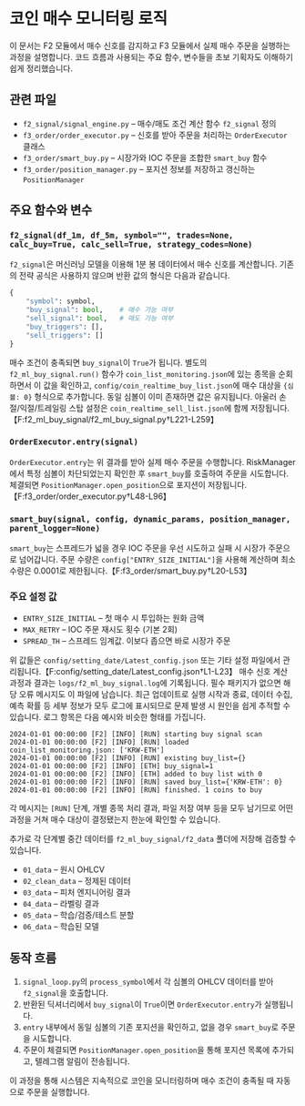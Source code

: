 # 코인 매수 모니터링 로직

이 문서는 F2 모듈에서 매수 신호를 감지하고 F3 모듈에서 실제 매수 주문을 실행하는 과정을 설명합니다. 코드 흐름과 사용되는 주요 함수, 변수들을 초보 기획자도 이해하기 쉽게 정리했습니다.

## 관련 파일
- `f2_signal/signal_engine.py` – 매수/매도 조건 계산 함수 `f2_signal` 정의
- `f3_order/order_executor.py` – 신호를 받아 주문을 처리하는 `OrderExecutor` 클래스
- `f3_order/smart_buy.py` – 시장가와 IOC 주문을 조합한 `smart_buy` 함수
- `f3_order/position_manager.py` – 포지션 정보를 저장하고 갱신하는 `PositionManager`

## 주요 함수와 변수

### `f2_signal(df_1m, df_5m, symbol="", trades=None, calc_buy=True, calc_sell=True, strategy_codes=None)`
`f2_signal`은 머신러닝 모델을 이용해 1분 봉 데이터에서 매수 신호를 계산합니다. 기존의 전략 공식은 사용하지 않으며 반환 값의 형식은 다음과 같습니다.
```python
{
    "symbol": symbol,
    "buy_signal": bool,    # 매수 가능 여부
    "sell_signal": bool,   # 매도 가능 여부
    "buy_triggers": [],
    "sell_triggers": []
}
```
매수 조건이 충족되면 `buy_signal`이 `True`가 됩니다. 별도의 `f2_ml_buy_signal.run()` 함수가 `coin_list_monitoring.json`에 있는 종목을 순회하면서 이 값을 확인하고, `config/coin_realtime_buy_list.json`에 매수 대상을 `{심볼: 0}` 형식으로 추가합니다. 동일 심볼이 이미 존재하면 값은 유지됩니다. 아울러 손절/익절/트레일링 스탑 설정은 `coin_realtime_sell_list.json`에 함께 저장됩니다.【F:f2_ml_buy_signal/f2_ml_buy_signal.py†L221-L259】


### `OrderExecutor.entry(signal)`
`OrderExecutor.entry`는 위 결과를 받아 실제 매수 주문을 수행합니다. RiskManager에서 특정 심볼이 차단되었는지 확인한 후 `smart_buy`를 호출하여 주문을 시도합니다. 체결되면 `PositionManager.open_position`으로 포지션이 저장됩니다.
【F:f3_order/order_executor.py†L48-L96】

### `smart_buy(signal, config, dynamic_params, position_manager, parent_logger=None)`
`smart_buy`는 스프레드가 넓을 경우 IOC 주문을 우선 시도하고 실패 시 시장가 주문으로 넘어갑니다. 주문 수량은 `config["ENTRY_SIZE_INITIAL"]`을 사용해 계산하며 최소 수량은 0.0001로 제한됩니다.【F:f3_order/smart_buy.py†L20-L53】

### 주요 설정 값
- `ENTRY_SIZE_INITIAL` – 첫 매수 시 투입하는 원화 금액
- `MAX_RETRY` – IOC 주문 재시도 횟수 (기본 2회)
- `SPREAD_TH` – 스프레드 임계값. 이보다 좁으면 바로 시장가 주문

위 값들은 `config/setting_date/Latest_config.json` 또는 기타 설정 파일에서 관리됩니다.【F:config/setting_date/Latest_config.json†L1-L23】
매수 신호 계산 과정과 결과는 `logs/f2_ml_buy_signal.log`에 기록됩니다.
필수 패키지가 없으면 해당 오류 메시지도 이 파일에 남습니다.
최근 업데이트로 실행 시작과 종료, 데이터 수집, 예측 확률 등 세부 정보가 모두 로그에
표시되므로 문제 발생 시 원인을 쉽게 추적할 수 있습니다.
로그 항목은 다음 예시와 비슷한 형태를 가집니다.

```
2024-01-01 00:00:00 [F2] [INFO] [RUN] starting buy signal scan
2024-01-01 00:00:00 [F2] [INFO] [RUN] loaded coin_list_monitoring.json: ['KRW-ETH']
2024-01-01 00:00:00 [F2] [INFO] [RUN] existing buy_list={}
2024-01-01 00:00:00 [F2] [INFO] [ETH] buy_signal=1
2024-01-01 00:00:00 [F2] [INFO] [ETH] added to buy list with 0
2024-01-01 00:00:00 [F2] [INFO] [RUN] saved buy_list={'KRW-ETH': 0}
2024-01-01 00:00:00 [F2] [INFO] [RUN] finished. 1 coins to buy
```

각 메시지는 `[RUN]` 단계, 개별 종목 처리 결과, 파일 저장 여부 등을 모두 남기므로
어떤 과정을 거쳐 매수 대상이 결정됐는지 한눈에 확인할 수 있습니다.

추가로 각 단계별 중간 데이터를 `f2_ml_buy_signal/f2_data` 폴더에 저장해 검증할 수
있습니다.

- `01_data` – 원시 OHLCV
- `02_clean_data` – 정제된 데이터
- `03_data` – 피처 엔지니어링 결과
- `04_data` – 라벨링 결과
- `05_data` – 학습/검증/테스트 분할
- `06_data` – 학습된 모델

## 동작 흐름
1. `signal_loop.py`의 `process_symbol`에서 각 심볼의 OHLCV 데이터를 받아 `f2_signal`을 호출합니다.
2. 반환된 딕셔너리에서 `buy_signal`이 `True`이면 `OrderExecutor.entry`가 실행됩니다.
3. `entry` 내부에서 동일 심볼의 기존 포지션을 확인하고, 없을 경우 `smart_buy`로 주문을 시도합니다.
4. 주문이 체결되면 `PositionManager.open_position`을 통해 포지션 목록에 추가되고, 텔레그램 알림이 전송됩니다.

이 과정을 통해 시스템은 지속적으로 코인을 모니터링하며 매수 조건이 충족될 때 자동으로 주문을 실행합니다.
